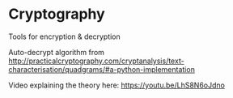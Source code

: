 # Cryptography
Tools for encryption &amp; decryption


Auto-decrypt algorithm from http://practicalcryptography.com/cryptanalysis/text-characterisation/quadgrams/#a-python-implementation

Video explaining the theory here: https://youtu.be/LhS8N6oJdno
